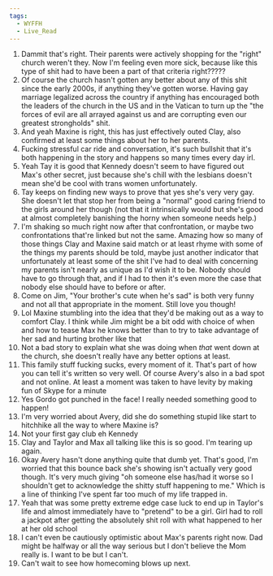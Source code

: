 ```yaml
---
tags:
  - WYFFH
  - Live_Read
---
```

1. Dammit that's right. Their parents were actively shopping for the "right" church weren't they. Now I'm feeling even more sick, because like this type of shit had to have been a part of that criteria right?????
2. Of course the church hasn't gotten any better about any of this shit since the early 2000s, if anything they've gotten worse. Having gay marriage legalized across the country if anything has encouraged both the leaders of the church in the US and in the Vatican to turn up the "the forces of evil are all arrayed against us and are corrupting even our greatest strongholds" shit.  
3. And yeah Maxine is right, this has just effectively outed Clay, also confirmed at least some things about her to her parents. 
4. Fucking stressful car ride and conversation, it's such bullshit that it's both happening in the story and happens so many times every day irl.
5. Yeah Tay it is good that Kennedy doesn't seem to have figured out Max's other secret, just because she's chill with the lesbians doesn't mean she'd be cool with trans women unfortunately.
6. Tay keeps on finding new ways to prove that yes she's very very gay. She doesn't let that stop her from being a "normal" good caring friend to the girls around her though (not that it intrinsically would but she's good at almost completely banishing the horny when someone needs help.)
7. I'm shaking so much right now after that confrontation, or maybe two confrontations that're linked but not the same. Amazing how so many of those things Clay and Maxine said match or at least rhyme with some of the things my parents should be told, maybe just another indicator that unfortunately at least some of the shit I've had to deal with concerning my parents isn't nearly as unique as I'd wish it to be. Nobody should have to go through that, and if I had to then it's even more the case that nobody else should have to before or after.
8. Come on Jim, "Your brother's cute when he's sad" is both very funny and not all that appropriate in the moment. Still love you though!
9. Lol Maxine stumbling into the idea that they'd be making out as a way to comfort Clay. I think while Jim might be a bit odd with choice of when and how to tease Max he knows better than to try to take advantage of her sad and hurting brother like that
10. Not a bad story to explain what she was doing when *that* went down at the church, she doesn't really have any better options at least.
11. This family stuff fucking sucks, every moment of it. That's part of how you can tell it's written so very well. Of course Avery's also in a bad spot and not online. At least a moment was taken to have levity by making fun of Skype for a minute
12. Yes Gordo got punched in the face! I really needed something good to happen!
13. I'm very worried about Avery, did she do something stupid like start to hitchhike all the way to where Maxine is?
14. Not your first gay club eh Kennedy
15. Clay and Taylor and Max all talking like this is so good. I'm tearing up again.
16. Okay Avery hasn't done anything quite that dumb yet. That's good, I'm worried that this bounce back she's showing isn't actually very good though. It's very much giving "oh someone else has/had it worse so I shouldn't get to acknowledge the shitty stuff happening to me." Which is a line of thinking I've spent far too much of my life trapped in.
17. Yeah that was some pretty extreme edge case luck to end up in Taylor's life and almost immediately have to "pretend" to be a girl. Girl had to roll a jackpot after getting the absolutely shit roll with what happened to her at her old school
18. I can't even be cautiously optimistic about Max's parents right now. Dad might be halfway or all the way serious but I don't believe the Mom really is. I want to be but I can't.
19. Can't wait to see how homecoming blows up next.